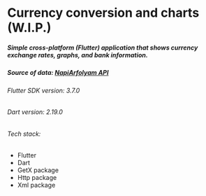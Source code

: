 # Currency conversion and charts (W.I.P.)

##### *Simple cross-platform (Flutter) application that shows currency exchange rates, graphs, and bank information.*
##### Source of data: [NapiArfolyam API](https://www.napiarfolyam.hu/napiapi)

###### Flutter SDK version: 3.7.0
###### Dart version: 2.19.0

###### Tech stack:

- Flutter
- Dart
- GetX package
- Http package
- Xml package

